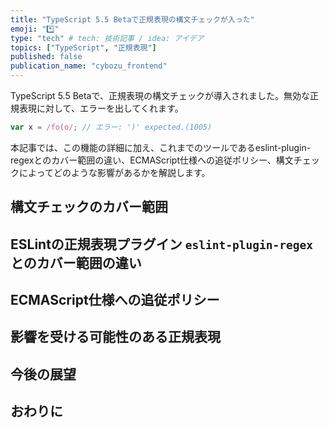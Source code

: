 ```yaml
---
title: "TypeScript 5.5 Betaで正規表現の構文チェックが入った"
emoji: "*️⃣"
type: "tech" # tech: 技術記事 / idea: アイデア
topics: ["TypeScript", "正規表現"]
published: false
publication_name: "cybozu_frontend"
---
```


TypeScript 5.5 Betaで、正規表現の構文チェックが導入されました。無効な正規表現に対して、エラーを出してくれます。

```ts
var x = /fo(o/; // エラー: ')' expected.(1005)
```

本記事では、この機能の詳細に加え、これまでのツールであるeslint-plugin-regexとのカバー範囲の違い、ECMAScript仕様への追従ポリシー、構文チェックによってどのような影響があるかを解説します。

## 構文チェックのカバー範囲

## ESLintの正規表現プラグイン `eslint-plugin-regex`とのカバー範囲の違い

## ECMAScript仕様への追従ポリシー

## 影響を受ける可能性のある正規表現

## 今後の展望

## おわりに
